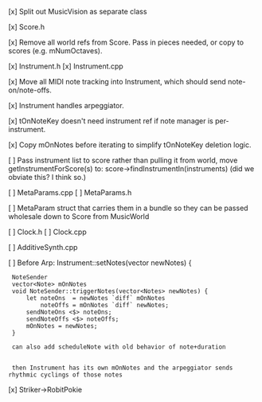 [x] Split out MusicVision as separate class

[x] Score.h

[x] Remove all world refs from Score. Pass in pieces needed, or copy to scores (e.g. mNumOctaves).

[x] Instrument.h
[x] Instrument.cpp

[x] Move all MIDI note tracking into Instrument, which should send note-on/note-offs.

[x] Instrument handles arpeggiator.

[x] tOnNoteKey doesn't need instrument ref if note manager is per-instrument.

[x] Copy mOnNotes before iterating to simplify tOnNoteKey deletion logic.


[ ] Pass instrument list to score rather than pulling it from world, move getInstrumentForScore(s) to:
 score->findInstrumentIn(instruments)
 (did we obviate this? I think so.)



[ ] MetaParams.cpp
[ ] MetaParams.h

[ ] MetaParam struct that carries them in a bundle so they can be passed wholesale down to Score from MusicWorld
 
[ ] Clock.h
[ ] Clock.cpp

[ ] AdditiveSynth.cpp


[ ] Before Arp:
      Instrument::setNotes(vector<Notes> newNotes) {
 
 
     NoteSender
     vector<Note> mOnNotes
     void NoteSender::triggerNotes(vector<Notes> newNotes) {
         let noteOns  = newNotes `diff` mOnNotes
			 noteOffs = mOnNotes `diff` newNotes;
         sendNoteOns <$> noteOns;
         sendNoteOffs <$> noteOffs;
         mOnNotes = newNotes;
     }

     can also add scheduleNote with old behavior of note+duration
 
 
     then Instrument has its own mOnNotes and the arpeggiator sends rhythmic cyclings of those notes 

[x] Striker->RobitPokie

